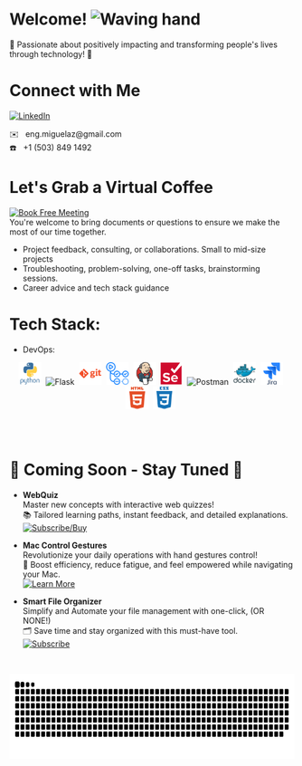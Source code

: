 <h1>Welcome! <img src="https://media.giphy.com/media/hvRJCLFzcasrR4ia7z/giphy.gif" alt="Waving hand" width="25" height="25"></h2>

🌱 Passionate about positively impacting and transforming people's lives through technology! 🌳<br>

<h1>Connect with Me</h2>

<!-- Button for LinkedIn -->
<a href="https://www.linkedin.com/in/miguel-arizmendi-0287a197/" title="Connect with me on LinkedIn" alt="LinkedIn profile">
  <img src="https://img.shields.io/badge/LinkedIn-blue?style=flat&logo=linkedin&logoColor=white" alt="LinkedIn" width="80" height="25"/>
</a><br>
<p>✉️ &nbsp; eng.miguelaz@gmail.com<br>
☎️ &nbsp; +1 (503) 849 1492</p>

<h1>Let's Grab a Virtual Coffee</h1>
<p>
<a href="https://calendly.com/with_miguel">
  <img src="https://img.shields.io/badge/Book%20Virtual%20Coffee%20Chat-%20☕%20-brightgreen?color=green" alt="Book Free Meeting" height="24"></a><br>  
You're welcome to bring documents or questions to ensure we make the most of our time together.<br>
  
  - Project feedback, consulting, or collaborations. Small to mid-size projects<br>
  - Troubleshooting, problem-solving, one-off tasks, brainstorming sessions.<br>
  - Career advice and tech stack guidance<br>
</p>

<h1>Tech Stack:</h1>

  
  - DevOps:<br>
  <p align="center"> 
    <img src="https://github.com/devicons/devicon/blob/master/icons/python/python-original-wordmark.svg" title="Python" alt="Python" width="40" height="40"/>&nbsp;  
    <img src="https://raw.githubusercontent.com/gilbarbara/logos/29e8719bf78915c7a82a26a6c203f53c4cb8fff2/logos/flask.svg" title="Flask" alt="Flask" width="40" height="40"/>&nbsp;
    <img src="https://github.com/devicons/devicon/blob/master/icons/git/git-plain-wordmark.svg" title="Git" alt="Git" width="40" height="40"/>&nbsp;
    <img src="https://github.com/devicons/devicon/blob/master/icons/githubactions/githubactions-original.svg" title="GitHub Actions" alt="GitHub Actions" width="40" height="40"/>&nbsp;
    <img src="https://github.com/devicons/devicon/blob/master/icons/jenkins/jenkins-original.svg" title="Jenkins" alt="Jenkins" width="40" height="40"/>&nbsp;
    <img src="https://github.com/devicons/devicon/blob/master/icons/selenium/selenium-original.svg" title="Selenium WebDriver" alt="Selenium WebDriver" width="40" height="40"/>&nbsp;
    <img src="https://www.vectorlogo.zone/logos/getpostman/getpostman-icon.svg" title="Postman" alt="Postman" width="40" height="40"/>&nbsp;
    <img src="https://github.com/devicons/devicon/blob/master/icons/docker/docker-original-wordmark.svg" title="Docker" alt="Docker" width="40" height="40"/>&nbsp;
    <img src="https://github.com/devicons/devicon/blob/master/icons/jira/jira-original-wordmark.svg" title="Jira" alt="Jira" width="40" height="40"/>&nbsp;
    <img src="https://github.com/devicons/devicon/blob/master/icons/html5/html5-plain-wordmark.svg" title="HTML5" alt="HTML5" width="40" height="40"/>&nbsp; 
    <img src="https://github.com/devicons/devicon/blob/master/icons/css3/css3-plain-wordmark.svg" title="CSS3" alt="CSS3" width="40" height="40"/>&nbsp;
</p>
<br><br>

<h1>🚧 Coming Soon - Stay Tuned 🚧</h1>

- **WebQuiz**<br>
  Master new concepts with interactive web quizzes!<br>
  📚 Tailored learning paths, instant feedback, and detailed explanations.  
  [![Subscribe/Buy](https://img.shields.io/badge/Subscribe%20%2F%20Buy%20Now-blue)](https://Coming-Soon-StayTuned)

- **Mac Control Gestures**<br>
  Revolutionize your daily operations with hand gestures control!<br> 
  🚀 Boost efficiency, reduce fatigue, and feel empowered while navigating your Mac.  
  [![Learn More](https://img.shields.io/badge/Learn%20More-blue)](https://Coming-Soon-StayTuned)

- **Smart File Organizer**<br>
  Simplify and Automate your file management with one-click, (OR NONE!)<br>
  🗂 Save time and stay organized with this must-have tool.  
  [![Subscribe](https://img.shields.io/badge/Buy%20Now%20-blue)](https://Coming-Soon-StayTuned)

  
<br>
<p align="center">
<img src="https://raw.githubusercontent.com/platane/snk/output/github-contribution-grid-snake-dark.svg" title="GitHub contributions snake animation" alt="A dynamic snake animation representing GitHub contributions" width="980" height="150"/>
</p>






